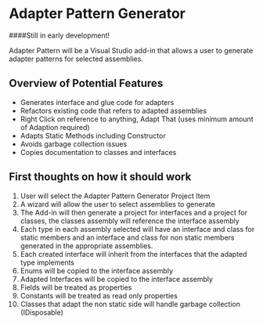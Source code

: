 # Adapter Pattern Generator

####Still in early development!

Adapter Pattern  will be a Visual Studio add-in that allows a user to generate adapter patterns for selected assemblies.

## Overview of Potential Features
- Generates interface and glue code for adapters
- Refactors existing code that refers to adapted assemblies
- Right Click on reference to anything, Adapt That (uses minimum amount of Adaption required)
- Adapts Static Methods including Constructor
- Avoids garbage collection issues
- Copies documentation to classes and interfaces

## First thoughts on how it should work

1. User will select the Adapter Pattern Generator Project Item
1. A wizard will allow the user to select assemblies to generate
1. The Add-in will then generate a project for interfaces and a project for classes, the classes assembly will reference the interface assembly
1. Each type in each assembly selected will have an interface and class for static members and an interface and class for non static members generated in the appropriate assemblies.
1. Each created interface will inherit from the interfaces that the adapted type implements
1. Enums will be copied to the interface assembly
1. Adapted Interfaces will be copied to the interface assembly
1. Fields will be treated as properties
1. Constants will be treated as read only properties
1. Classes that adapt the non static side will handle garbage collection (IDisposable)